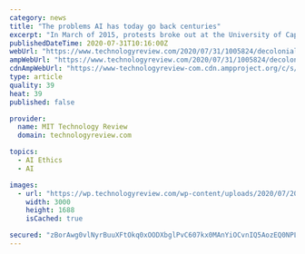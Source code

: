 ```yaml
---
category: news
title: "The problems AI has today go back centuries"
excerpt: "In March of 2015, protests broke out at the University of Cape Town in South Africa over the campus statue of British colonialist Cecil Rhodes. Rhodes, a mining magnate who had gifted the land on which the university was built,"
publishedDateTime: 2020-07-31T10:16:00Z
webUrl: "https://www.technologyreview.com/2020/07/31/1005824/decolonial-ai-for-everyone/"
ampWebUrl: "https://www.technologyreview.com/2020/07/31/1005824/decolonial-ai-for-everyone/amp/"
cdnAmpWebUrl: "https://www-technologyreview-com.cdn.ampproject.org/c/s/www.technologyreview.com/2020/07/31/1005824/decolonial-ai-for-everyone/amp/"
type: article
quality: 39
heat: 39
published: false

provider:
  name: MIT Technology Review
  domain: technologyreview.com

topics:
  - AI Ethics
  - AI

images:
  - url: "https://wp.technologyreview.com/wp-content/uploads/2020/07/200728_MIT_Decolonial_AI-01-01-01.jpg?w=3000"
    width: 3000
    height: 1688
    isCached: true

secured: "zBorAwg0vlNyrBuuXFtOkq0xOODXbglPvC607kx0MAnYiOCvnIQ5AozEQ0NPLvyfHndYrWXxLYLxRXcsN76VkY1uPr5XrXkNgHdoA7I3sBuP4Qg0gqpdlWDDOEgoGo52eVC0Jfnm4QSBlBtyp7qhmRM/JEIBIUaD3hLTIcvYGti5HDAjSja535Izchgh8x5njKDvL4Q/jWB3BcU+WfOq/tsApGEuAW/mhJvfAK8xNQ//qyxnKxH5PBIBB9PBp819/Ychzcj+U8MovtLi2gnF504z9+SP635y4WHjqkeJpigwwtOiNHW1J7Y09SZ42dea/JxV7Y05lfhGLCf6/eUTZw==;GXGW7N2F0mAE2pgJs45YbQ=="
---
```


